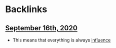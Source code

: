 
# Backlinks
## [September 16th, 2020](<September 16th, 2020.md>)
- This means that everything is always [influence](<influence.md>)

